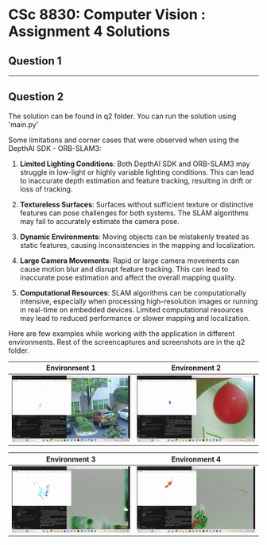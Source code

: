 
# CSc 8830: Computer Vision : Assignment 4 Solutions

## Question 1
___

## Question 2

The solution can be found in q2 folder. You can run the solution using 'main.py'

Some limitations and corner cases that were observed when using the DepthAI SDK - ORB-SLAM3:

1. **Limited Lighting Conditions**: Both DepthAI SDK and ORB-SLAM3 may struggle in low-light or highly variable lighting conditions. This can lead to inaccurate depth estimation and feature tracking, resulting in drift or loss of tracking.

2. **Textureless Surfaces**: Surfaces without sufficient texture or distinctive features can pose challenges for both systems. The SLAM algorithms may fail to accurately estimate the camera pose.

3. **Dynamic Environments**: Moving objects can be mistakenly treated as static features, causing inconsistencies in the mapping and localization.

4. **Large Camera Movements**: Rapid or large camera movements can cause motion blur and disrupt feature tracking. This can lead to inaccurate pose estimation and affect the overall mapping quality.

5. **Computational Resources**: SLAM algorithms can be computationally intensive, especially when processing high-resolution images or running in real-time on embedded devices. Limited computational resources may lead to reduced performance or slower mapping and localization.

Here are few examples while working with the application in different environments. Rest of the screencaptures and screenshots are in the q2 folder.

| Environment 1 | Environment 2 |
|---------------|---------------|
| ![Environment 1](q2/env1.gif) | ![Environment 2](q2/env2.gif) |



 Environment 3 | Environment 4 |
|---------------|---------------|
| ![Environment 3](q2/env3.gif) | ![Environment 4](q2/env4.gif) |
